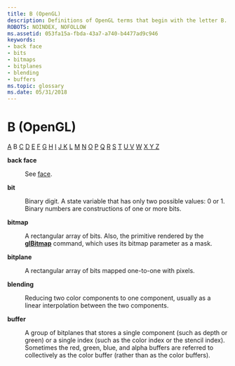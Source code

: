 ```yaml
---
title: B (OpenGL)
description: Definitions of OpenGL terms that begin with the letter B.
ROBOTS: NOINDEX, NOFOLLOW
ms.assetid: 053fa15a-fbda-43a7-a740-b4477ad9c946
keywords:
- back face
- bits
- bitmaps
- bitplanes
- blending
- buffers
ms.topic: glossary
ms.date: 05/31/2018
---
```


# B (OpenGL)

[A](a.md) B [C](c.md) [D](d.md) [E](e.md) [F](f.md) [G](g.md) [H](h.md) [I](i.md) [J K](jk.md) [L](l.md) [M](m.md) [N](n.md) [O](o.md) [P](p.md) [Q](q.md) [R](r.md) [S](s.md) [T](t.md) [U V](u-v.md) [W](w.md) [X Y Z](x-y-z.md)

<dl> <dt>

<span id="opengl_back_face"></span><span id="OPENGL_BACK_FACE"></span>**back face**
</dt> <dd>

See [face](f.md).

</dd> <dt>

<span id="opengl_bit"></span><span id="OPENGL_BIT"></span>**bit**
</dt> <dd>

Binary digit. A state variable that has only two possible values: 0 or 1. Binary numbers are constructions of one or more bits.

</dd> <dt>

<span id="opengl_bitmap"></span><span id="OPENGL_BITMAP"></span>**bitmap**
</dt> <dd>

A rectangular array of bits. Also, the primitive rendered by the [**glBitmap**](glbitmap.md) command, which uses its bitmap parameter as a mask.

</dd> <dt>

<span id="opengl_bitplane"></span><span id="OPENGL_BITPLANE"></span>**bitplane**
</dt> <dd>

A rectangular array of bits mapped one-to-one with pixels.

</dd> <dt>

<span id="opengl_blending"></span><span id="OPENGL_BLENDING"></span>**blending**
</dt> <dd>

Reducing two color components to one component, usually as a linear interpolation between the two components.

</dd> <dt>

<span id="opengl_buffer"></span><span id="OPENGL_BUFFER"></span>**buffer**
</dt> <dd>

A group of bitplanes that stores a single component (such as depth or green) or a single index (such as the color index or the stencil index). Sometimes the red, green, blue, and alpha buffers are referred to collectively as the color buffer (rather than as the color buffers).

</dd> </dl>

 

 




